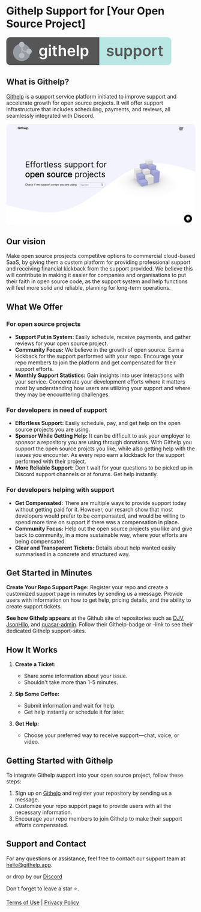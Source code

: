 # Githelp Support for [Your Open Source Project]

[![Githelp Logo](assets/Badge2_-_round_corners.svg)](https://githelp.app/)

## What is Githelp?

[Githelp](https://githelp.app/) is a support service platform initiated to improve support and accelerate growth for
open source projects. It will offer support infrastructure that includes scheduling, payments, and reviews, all 
seamlessly integrated with Discord.

<p align="center">
    <img src="assets/Githelp.png" alt="Githelp" width="700" style="border-radius: 12px"/>
</p>

## Our vision

Make open source prosjects competitve options to commercial cloud-based SaaS, by giving them a custom platform for providing
professional support and receiving financial kickback from the support provided. We believe this will contribute in making it 
easier for companies and organisations to put their faith in open source code, as the support system and help functions will 
feel more solid and reliable, planning for long-term operations. 

## What We Offer

### For open source projects
- **Support Put in System:** Easily schedule, receive payments, and gather reviews for your open source project.
- **Community Focus:** We believe in the growth of open source. Earn a kickback for the support performed with your
  repo. Encourage your repo members to join the platform and get compensated for their support efforts.
- **Monthly Support Statistics:** Gain insights into user interactions with your service. Concentrate your
   development efforts where it matters most by understanding how users are utilizing your support and where they may be
   encountering challenges.

### For developers in need of support 
- **Effortless Support:** Easily schedule, pay, and get help on the open source projects you are using.
- **Sponsor While Getting Help:** It can be difficult to ask your employer to sponsor a repository you are using through donations.
  With Githelp you support the open source projcts you like, while also getting help with the issues you encounter. As every repo earn
  a kickback for the support performed with their project.
- **More Reliable Support:** Don´t wait for your questions to be picked up in Discord support channels or at forums. Get help instantly. 
  

### For developers helping with support 
- **Get Compensated:** There are multiple ways to provide support today without getting paid for it. However, our resarch show that most
  developers would prefer to be compensated, and would be willing to spend more time on support if there was a compensation in place.
- **Community Focus:** Help out the open source projects you like and give back to community, in a more sustainable way, where
  your efforts are being compensated. 
- **Clear and Transparent Tickets:** Details about help wanted easily summarised in a concrete and structured way. 

## Get Started in Minutes

**Create Your Repo Support Page:** Register your repo and create a customized support page in minutes by sending us a message. 
Provide users with information on how to get help, pricing details, and the ability to create support tickets.

**See how Githelp appears** at the Github site of repositories such as [DJV](https://github.com/korzio/djv), [JsonHilo](https://github.com/xtao-org/jsonhilo), and [quasar-admin](https://github.com/pratik227/quasar-admin). 
Follow their Githelp-badge or -link to see their dedicated Githelp support-sites. 

## How It Works

1. **Create a Ticket:**
    - Share some information about your issue.
    - Shouldn't take more than 1-5 minutes.

2. **Sip Some Coffee:**
    - Submit information and wait for help.
    - Get help instantly or schedule it for later.

3. **Get Help:**
    - Choose your preferred way to receive support—chat, voice, or video.

## Getting Started with Githelp

To integrate Githelp support into your open source project, follow these steps:

1. Sign up on [Githelp](https://githelp.app/) and register your repository by sending us a message.
2. Customize your repo support page to provide users with all the necessary information.
3. Encourage your repo members to join Githelp to make their support efforts compensated.

## Support and Contact

For any questions or assistance, feel free to contact our support team at [hello@githelp.app](mailto:hello@githelp.app).

or drop by our [Discord](https://discord.gg/MN6zX6xQ)

Don't forget to leave a star ⭐️.

[//]: # (TODO: Add a link to the terms of use and privacy policy)

[Terms of Use](./terms_of_use.md) | [Privacy Policy](./privacy_policy.md)



